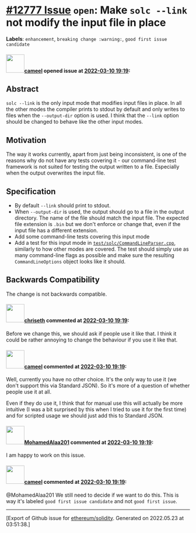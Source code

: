 # [\#12777 Issue](https://github.com/ethereum/solidity/issues/12777) `open`: Make `solc --link` not modify the input file in place
**Labels**: `enhancement`, `breaking change :warning:`, `good first issue candidate`


#### <img src="https://avatars.githubusercontent.com/u/137030?v=4" width="50">[cameel](https://github.com/cameel) opened issue at [2022-03-10 19:19](https://github.com/ethereum/solidity/issues/12777):

## Abstract
`solc --link` is the only input mode that modifies input files in place. In all the other modes the compiler prints to stdout by default and only writes to files when the `--output-dir` option is used. I think that the `--link` option should be changed to behave like the other input modes.

## Motivation
The way it works currently, apart from just being inconsistent, is one of the reasons why do not have any tests covering it - our command-line test framework is not suited for testing the output written to a file. Especially when the output overwrites the input file.

## Specification
- By default `--link` should print to stdout.
- When `--output-dir` is used, the output should go to a file in the output directory. The name of the file should match the input file. The expected file extension is `.bin` but we don't enforce or change that, even if the input file has a different extension.
- Add some command-line tests covering this input mode
- Add a test for this input mode in [`test/solc/CommandLineParser.cpp`](https://github.com/ethereum/solidity/blob/develop/test/solc/CommandLineParser.cpp), similarly to how other modes are covered. The test should simply use as many command-line flags as possible and make sure the resulting `CommandLineOptions` object looks like it should.

## Backwards Compatibility
The change is not backwards compatible.

#### <img src="https://avatars.githubusercontent.com/u/9073706?v=4" width="50">[chriseth](https://github.com/chriseth) commented at [2022-03-10 19:19](https://github.com/ethereum/solidity/issues/12777#issuecomment-1064415729):

Before we change this, we should ask if people use it like that. I think it could be rather annoying to change the behaviour if you use it like that.

#### <img src="https://avatars.githubusercontent.com/u/137030?v=4" width="50">[cameel](https://github.com/cameel) commented at [2022-03-10 19:19](https://github.com/ethereum/solidity/issues/12777#issuecomment-1064436186):

Well, currently you have no other choice. It's the only way to use it (we don't support this via Standard JSON). So it's more of a question of whether people use it at all.

Even if they do use it, I think that for manual use this will actually be more intuitive (I was a bit surprised by this when I tried to use it for the first time) and for scripted usage we should just add this to Standard JSON.

#### <img src="https://avatars.githubusercontent.com/u/18114563?v=4" width="50">[MohamedAlaa201](https://github.com/MohamedAlaa201) commented at [2022-03-10 19:19](https://github.com/ethereum/solidity/issues/12777#issuecomment-1066314903):

I am happy to work on this issue.

#### <img src="https://avatars.githubusercontent.com/u/137030?v=4" width="50">[cameel](https://github.com/cameel) commented at [2022-03-10 19:19](https://github.com/ethereum/solidity/issues/12777#issuecomment-1066695103):

@MohamedAlaa201 We still need to decide if we want to do this. This is way it's labeled `good first issue candidate` and not `good first issue`.


-------------------------------------------------------------------------------



[Export of Github issue for [ethereum/solidity](https://github.com/ethereum/solidity). Generated on 2022.05.23 at 03:51:38.]
